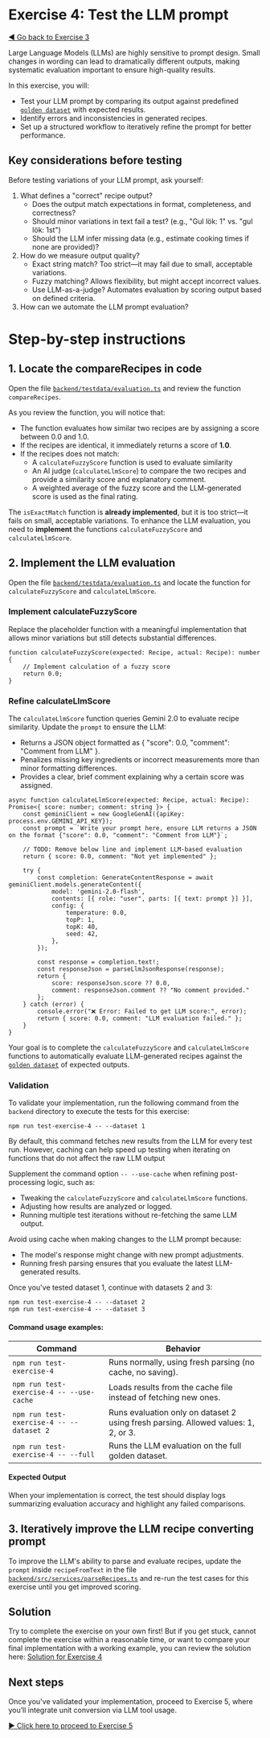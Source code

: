 # Exercise 4: Test the LLM prompt

[&#x25c0; Go back to Exercise 3](./exercise-3.md)

Large Language Models (LLMs) are highly sensitive to prompt design. Small changes in wording can lead to dramatically different outputs, making systematic evaluation important to ensure high-quality results.

In this exercise, you will:
* Test your LLM prompt by comparing its output against predefined [`golden dataset`](../backend/testdata/golden-recipes/) with expected results. 
* Identify errors and inconsistencies in generated recipes. 
* Set up a structured workflow to iteratively refine the prompt for better performance.

## Key considerations before testing

Before testing variations of your LLM prompt, ask yourself:

1. What defines a "correct" recipe output?
   * Does the output match expectations in format, completeness, and correctness?
   * Should minor variations in text fail a test? (e.g., "Gul lök: 1" vs. "gul lök: 1st")
   * Should the LLM infer missing data (e.g., estimate cooking times if none are provided)?
2. How do we measure output quality?
   * Exact string match? Too strict—it may fail due to small, acceptable variations.
   * Fuzzy matching? Allows flexibility, but might accept incorrect values.
   * Use LLM-as-a-judge? Automates evaluation by scoring output based on defined criteria.
3. How can we automate the LLM prompt evaluation?


# Step-by-step instructions

## 1. Locate the compareRecipes in code

Open the file [`backend/testdata/evaluation.ts`](../backend/testdata/evaluation.ts) and review the function `compareRecipes`.

As you review the function, you will notice that:
 * The function evaluates how similar two recipes are by assigning a score between 0.0 and 1.0.
 * If the recipes are identical, it immediately returns a score of **1.0**.
 * If the recipes does not match: 
   * A `calculateFuzzyScore` function is used to evaluate similarity
   * An AI judge (`calculateLlmScore`) to compare the two recipes and provide a similarity score and explanatory comment.
   * A weighted average of the fuzzy score and the LLM-generated score is used as the final rating.
 

The `isExactMatch` function is **already implemented**, but it is too strict—it fails on small, acceptable variations. To enhance the LLM evaluation, you need to **implement** the functions `calculateFuzzyScore` and `calculateLlmScore`.

## 2. Implement the LLM evaluation

Open the file [`backend/testdata/evaluation.ts`](../backend/testdata/evaluation.ts) and locate the function for `calculateFuzzyScore` and `calculateLlmScore`.


### Implement calculateFuzzyScore

Replace the placeholder function with a meaningful implementation that allows minor variations but still detects substantial differences.


```
function calculateFuzzyScore(expected: Recipe, actual: Recipe): number {
    // Implement calculation of a fuzzy score    
    return 0.0;
}
```

### Refine calculateLlmScore

The `calculateLlmScore` function queries Gemini 2.0 to evaluate recipe similarity. Update the `prompt` to ensure the LLM:
* Returns a JSON object formatted as { "score": 0.0, "comment": "Comment from LLM" }.
* Penalizes missing key ingredients or incorrect measurements more than minor formatting differences.
* Provides a clear, brief comment explaining why a certain score was assigned.

```
async function calculateLlmScore(expected: Recipe, actual: Recipe): Promise<{ score: number; comment: string }> {
    const geminiClient = new GoogleGenAI({apiKey: process.env.GEMINI_API_KEY});
    const prompt = `Write your prompt here, ensure LLM returns a JSON on the format {"score": 0.0, "comment": "Comment from LLM"}`;

    // TODO: Remove below line and implement LLM-based evaluation
    return { score: 0.0, comment: "Not yet implemented" };
    
    try {
        const completion: GenerateContentResponse = await geminiClient.models.generateContent({
            model: 'gemini-2.0-flash',
            contents: [{ role: "user", parts: [{ text: prompt }] }],
            config: {
                temperature: 0.0,
                topP: 1,
                topK: 40,
                seed: 42,
            },
        });

        const response = completion.text!;
        const responseJson = parseLlmJsonResponse(response);
        return {
            score: responseJson.score ?? 0.0,
            comment: responseJson.comment ?? "No comment provided."
        };
    } catch (error) {
        console.error("❌ Error: Failed to get LLM score:", error);
        return { score: 0.0, comment: "LLM evaluation failed." };
    }
}
```

Your goal is to complete the `calculateFuzzyScore` and `calculateLlmScore` functions to automatically evaluate LLM-generated recipes against the [`golden dataset`](../backend/testdata/golden-recipes/) of expected outputs.


### Validation
To validate your implementation, run the following command from the `backend` directory to execute the tests for this exercise:

```
npm run test-exercise-4 -- --dataset 1
```

By default, this command fetches new results from the LLM for every test run. However, caching can help speed up testing when iterating on functions that do not affect the raw LLM output

Supplement the command option `-- --use-cache` when refining post-processing logic, such as:
* Tweaking the `calculateFuzzyScore` and `calculateLlmScore` functions.
* Adjusting how results are analyzed or logged.
* Running multiple test iterations without re-fetching the same LLM output.

Avoid using cache when making changes to the LLM prompt because:
* The model's response might change with new prompt adjustments.
* Running fresh parsing ensures that you evaluate the latest LLM-generated results.

Once you've tested dataset 1, continue with datasets 2 and 3:

```
npm run test-exercise-4 -- --dataset 2
npm run test-exercise-4 -- --dataset 3
```


#### Command usage examples:

| Command | Behavior |
|---------|---------|
| `npm run test-exercise-4` | Runs normally, using fresh parsing (no cache, no saving). |
| `npm run test-exercise-4 -- --use-cache` | Loads results from the cache file instead of fetching new ones. |
| `npm run test-exercise-4 -- --dataset 2` | Runs evaluation only on dataset 2 using fresh parsing. Allowed values: 1, 2, or 3. |                                                             
| `npm run test-exercise-4 -- --full` | Runs the LLM evaluation on the full golden dataset. |

#### Expected Output

When your implementation is correct, the test should display logs summarizing evaluation accuracy and highlight any failed comparisons.

## 3. Iteratively improve the LLM recipe converting prompt
To improve the LLM's ability to parse and evaluate recipes, update the `prompt` inside `recipeFromText` in the file [`backend/src/services/parseRecipes.ts`](../backend/src/services/parseRecipes.ts) and re-run the test cases for this exercise until you get improved scoring. 


## Solution
Try to complete the exercise on your own first! But if you get stuck, cannot complete the exercise within a reasonable time, or want to compare your final implementation with a working example, you can review the solution here: [Solution for Exercise 4](./solutions/solution-4.md)

## Next steps

Once you've validated your implementation, proceed to Exercise 5, where you’ll integrate unit conversion via LLM tool usage.

[&#x25B6; Click here to proceed to Exercise 5](./exercise-5.md)